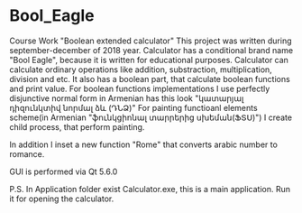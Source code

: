 # Bool_Eagle
Course Work "Boolean extended calculator" 
This project was written during september-december of 2018 year.
Calculator has a conditional brand name "Bool Eagle", because it is written for educational purposes. 
Calculator can calculate ordinary operations like addition, substraction, multiplication, division and etc.
It also has a boolean part, that calculate boolean functions and print value.
For boolean functions implementations I use perfectly disjunctive normal form in Armenian has this look "կատարյալ դիզունկտիվ նորմալ ձև (ԴՆՁ)"
For painting functioanl elements scheme(in Armenian "ֆունկցիոնալ տարրերից սխեման(ՖՏՍ)") I create child process, that perform painting.

In addition I inset a new function "Rome" that converts arabic number to romance. 

GUI is performed via Qt 5.6.0  

P.S. In Application folder exist Calculator.exe, this is a main application. Run it for opening the calculator. 